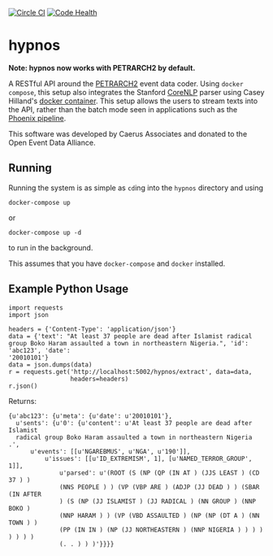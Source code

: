 [![Circle CI](https://circleci.com/gh/caerusassociates/hypnos.svg?style=svg)](https://circleci.com/gh/caerusassociates/hypnos)
[![Code Health](https://landscape.io/github/openeventdata/hypnos/petrarch2/landscape.svg?style=flat)](https://landscape.io/github/openeventdata/hypnos/petrarch2)

hypnos
======

**Note: hypnos now works with PETRARCH2 by default.**

A RESTful API around the [PETRARCH2](https://github.com/openeventdata/petrarch2)
event data coder. Using `docker compose`, this setup also integrates the 
Stanford [CoreNLP](http://nlp.stanford.edu/software/corenlp.shtml) parser
using Casey Hilland's [docker container](https://github.com/chilland/ccNLP).
This setup allows the users to stream texts into the API, rather than the 
batch mode seen in applications such as the [Phoenix pipeline](https://github.com/openeventdata/phoenix_pipeline).

This software was developed by Caerus Associates and donated to the Open Event
Data Alliance.

Running
-------

Running the system is as simple as `cd`ing into the `hypnos` directory and using

`docker-compose up`

or 

`docker-compose up -d`

to run in the background.

This assumes that you have `docker-compose` and `docker` installed.

Example Python Usage
-----

```
import requests
import json

headers = {'Content-Type': 'application/json'}
data = {'text': "At least 37 people are dead after Islamist radical group Boko Haram assaulted a town in northeastern Nigeria.", 'id': 'abc123', 'date':
'20010101'}
data = json.dumps(data)
r = requests.get('http://localhost:5002/hypnos/extract', data=data,
                 headers=headers)
r.json()
```

Returns:

```
{u'abc123': {u'meta': {u'date': u'20010101'},
  u'sents': {u'0': {u'content': u'At least 37 people are dead after Islamist
  radical group Boko Haram assaulted a town in northeastern Nigeria .',
      u'events': [[u'NGAREBMUS', u'NGA', u'190']],
          u'issues': [[u'ID_EXTREMISM', 1], [u'NAMED_TERROR_GROUP', 1]],
              u'parsed': u'(ROOT (S (NP (QP (IN AT ) (JJS LEAST ) (CD 37 ) )
              (NNS PEOPLE ) ) (VP (VBP ARE ) (ADJP (JJ DEAD ) ) (SBAR (IN AFTER
              ) (S (NP (JJ ISLAMIST ) (JJ RADICAL ) (NN GROUP ) (NNP BOKO )
              (NNP HARAM ) ) (VP (VBD ASSAULTED ) (NP (NP (DT A ) (NN TOWN ) )
              (PP (IN IN ) (NP (JJ NORTHEASTERN ) (NNP NIGERIA ) ) ) ) ) ) ) )
              (. . ) ) )'}}}}
```
